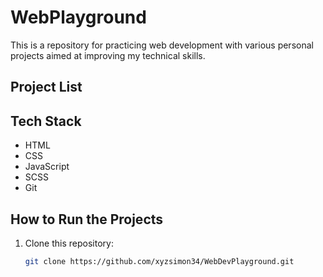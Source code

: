 # WebPlayground

This is a repository for practicing web development with various personal projects aimed at improving my technical skills.

## Project List
<!--
- **Project 1: Basic Static Page**
  - Description: A simple HTML/CSS project for showcasing a static page with responsive design.

- **Project 2: Interactive Calculator**
  - Description: An interactive project based on JavaScript, using DOM manipulation to perform basic calculations.

- **Project 3: Animation Effects Showcase**
  - Description: A project demonstrating various animation effects using CSS and JavaScript.
-->

## Tech Stack

- HTML
- CSS
- JavaScript
- SCSS
- Git

## How to Run the Projects

1. Clone this repository:
   ```bash
   git clone https://github.com/xyzsimon34/WebDevPlayground.git

